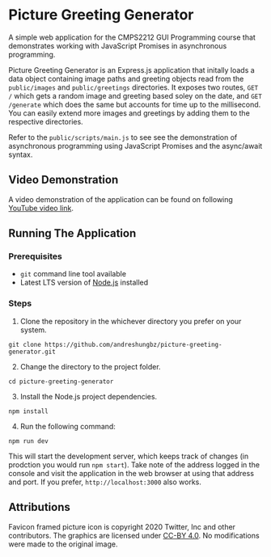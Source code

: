 # Picture Greeting Generator

A simple web application for the CMPS2212 GUI Programming course that demonstrates working with JavaScript Promises in asynchronous programming.

Picture Greeting Generator is an Express.js application that initally loads a data object containing image paths and greeting objects read from the `public/images` and `public/greetings` directories. It exposes two routes, `GET /` which gets a random image and greeting based soley on the date, and `GET /generate` which does the same but accounts for time up to the millisecond. You can easily extend more images and greetings by adding them to the respective directories.

Refer to the `public/scripts/main.js` to see see the demonstration of asynchronous programming using JavaScript Promises and the async/await syntax.

## Video Demonstration

A video demonstration of the application can be found on following [YouTube video link]().

## Running The Application

### Prerequisites

- `git` command line tool available
- Latest LTS version of [Node.js](https://nodejs.org/en) installed

### Steps

1. Clone the repository in the whichever directory you prefer on your system.

```
git clone https://github.com/andreshungbz/picture-greeting-generator.git
```

2. Change the directory to the project folder.

```
cd picture-greeting-generator
```

3. Install the Node.js project dependencies.

```
npm install
```

4. Run the following command:

```
npm run dev
```

This will start the development server, which keeps track of changes (in prodction you would run `npm start`). Take note of the address logged in the console and visit the application in the web browser at using that address and port. If you prefer, `http://localhost:3000` also works.

## Attributions

Favicon framed picture icon is copyright 2020 Twitter, Inc and other contributors. The graphics are licensed under [CC-BY 4.0](https://creativecommons.org/licenses/by/4.0/). No modifications were made to the original image.
